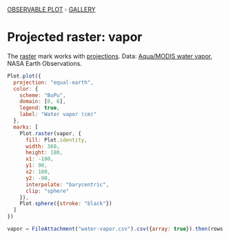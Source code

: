 <div style="color: grey; font: 13px/25.5px var(--sans-serif); text-transform: uppercase;"><h1 style="display: none;">Plot: Projected raster: vapor</h1><a href="/plot">Observable Plot</a> › <a href="/@observablehq/plot-gallery">Gallery</a></div>

# Projected raster: vapor

The [raster](https://observablehq.com/plot/marks/raster) mark works with [projections](https://observablehq.com/plot/features/projections). Data: [Aqua/MODIS water vapor](https://neo.gsfc.nasa.gov/view.php?datasetId=MYDAL2_M_SKY_WV), NASA Earth Observations.

```js echo
Plot.plot({
  projection: "equal-earth",
  color: {
    scheme: "BuPu",
    domain: [0, 6],
    legend: true,
    label: "Water vapor (cm)"
  },
  marks: [
    Plot.raster(vapor, {
      fill: Plot.identity,
      width: 360,
      height: 180,
      x1: -180,
      y1: 90,
      x2: 180,
      y2: -90,
      interpolate: "barycentric",
      clip: "sphere"
    }),
    Plot.sphere({stroke: "black"})
  ]
})
```

```js echo
vapor = FileAttachment("water-vapor.csv").csv({array: true}).then(rows => rows.flat().map((x) => (x === "99999.0" ? NaN : +x)))
```
